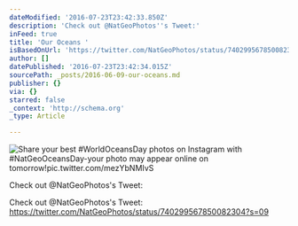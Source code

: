 ```yaml
---
dateModified: '2016-07-23T23:42:33.850Z'
description: 'Check out @NatGeoPhotos''s Tweet:'
inFeed: true
title: 'Our Oceans '
isBasedOnUrl: 'https://twitter.com/NatGeoPhotos/status/740299567850082304?s=09'
author: []
datePublished: '2016-07-23T23:42:34.015Z'
sourcePath: _posts/2016-06-09-our-oceans.md
publisher: {}
via: {}
starred: false
_context: 'http://schema.org'
_type: Article

---
```

![Share your best #WorldOceansDay photos on Instagram with #NatGeoOceansDay-your photo may appear online on tomorrow!pic.twitter.com/mezYbNMIvS](https://pbs.twimg.com/media/CkYSiCYVEAAMFHU.jpg:large)

Check out @NatGeoPhotos's Tweet:

Check out @NatGeoPhotos's Tweet: https://twitter.com/NatGeoPhotos/status/740299567850082304?s=09